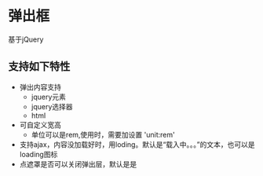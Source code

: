 # 弹出框
基于jQuery
## 支持如下特性
* 弹出内容支持
	* jquery元素
	* jquery选择器
	* html
* 可自定义宽高
	* 单位可以是rem,使用时，需要加设置 'unit:rem'
* 支持ajax，内容没加载好时，用loding。默认是“载入中。。。”的文本，也可以是loading图标
* 点遮罩是否可以关闭弹出层，默认是是